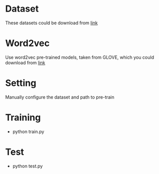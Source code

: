 # **Dataset**
These datasets could be download from [link](https://drive.google.com/drive/u/0/folders/0Bz8a_Dbh9Qhbfll6bVpmNUtUcFdjYmF2SEpmZUZUcVNiMUw1TWN6RDV3a0JHT3kxLVhVR2M?resourcekey=0-TLwzfR2O-D2aPitmn5o9VQ)
# **Word2vec**
Use word2vec pre-trained models, taken from GLOVE, which you could download from [link](https://nlp.stanford.edu/projects/glove/)
# **Setting**
Manually configure the dataset and path to pre-train
# **Training**
- python train.py
# **Test**
- python test.py
